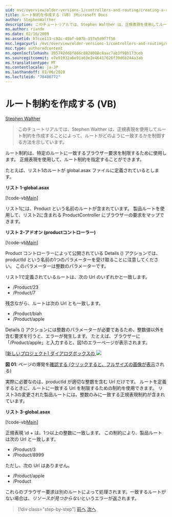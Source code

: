 ```yaml
---
uid: mvc/overview/older-versions-1/controllers-and-routing/creating-a-route-constraint-vb
title: ルート制約を作成する (VB) |Microsoft Docs
author: StephenWalther
description: このチュートリアルでは、Stephen Walther は、正規表現を使用してルート制約を作成することによって、ルートがどのように一致するかを制御する方法を示しています。
ms.author: riande
ms.date: 02/16/2009
ms.assetid: b7cce113-c82c-45bf-b97b-357e5d9f7f56
msc.legacyurl: /mvc/overview/older-versions-1/controllers-and-routing/creating-a-route-constraint-vb
msc.type: authoredcontent
ms.openlocfilehash: 205742dd8f866c8828008c8aac7ab3f98b173ceb
ms.sourcegitcommit: e7e91932a6e91a63e2e46417626f39d6b244a3ab
ms.translationtype: MT
ms.contentlocale: ja-JP
ms.lasthandoff: 03/06/2020
ms.locfileid: "78486772"
---
```

# <a name="creating-a-route-constraint-vb"></a>ルート制約を作成する (VB)

[Stephen Walther](https://github.com/StephenWalther)

> このチュートリアルでは、Stephen Walther は、正規表現を使用してルート制約を作成することによって、ルートがどのように一致するかを制御する方法を示しています。

ルート制約は、特定のルートに一致するブラウザー要求を制限するために使用します。 正規表現を使用して、ルート制約を指定することができます。

たとえば、リスト1のルートが global.asax ファイルに定義されているとします。

**リスト 1-global.asax**

[!code-vb[Main](creating-a-route-constraint-vb/samples/sample1.vb)]

リスト1には、Product という名前のルートが含まれています。 製品ルートを使用して、リスト2に含まれる ProductController にブラウザーの要求をマップできます。

**リスト 2-アドオン (productコントローラー)**

[!code-vb[Main](creating-a-route-constraint-vb/samples/sample2.vb)]

Product コントローラーによって公開されている Details () アクションでは、productId という名前の1つのパラメーターを受け取ることに注意してください。 このパラメーターは整数のパラメーターです。

リスト1で定義されているルートは、次の Url のいずれかと一致します。

- /Product/23
- /Product/7

残念ながら、ルートは次の Url とも一致します。

- /Product/blah
- /Product/apple

Details () アクションには整数のパラメーターが必要であるため、整数値以外を含む要求を行うと、エラーが発生します。 たとえば、ブラウザーに「/Product/apple」と入力すると、図1のエラーページが表示されます。

[[新しいプロジェクト] ダイアログボックスの ![](creating-a-route-constraint-vb/_static/image1.jpg)](creating-a-route-constraint-vb/_static/image1.png)

**図 01**: ページの爆発を[確認する (クリックすると、フルサイズの画像が表示](creating-a-route-constraint-vb/_static/image2.png)される)

実際に必要なのは、productId が適切な整数を含む Url だけです。 ルートを定義するときに、ルートに一致する Url を制限するための制約を使用できます。 リスト3の変更された製品ルートには、整数のみに一致する正規表現制約が含まれています。

**リスト 3-global.asax**

[!code-vb[Main](creating-a-route-constraint-vb/samples/sample3.vb)]

正規表現 \d + は、1つ以上の整数に一致します。 この制約により、製品ルートは次の Url と一致します。

- /Product/3
- /Product/8999

ただし、次の Url はありません。

- /Product/apple
- /Product

これらのブラウザー要求は別のルートによって処理されます。一致するルートがない場合は、*リソースが見つからない*というエラーが返されます。

> [!div class="step-by-step"]
> [前へ](creating-custom-routes-vb.md)
> [次へ](creating-a-custom-route-constraint-vb.md)
